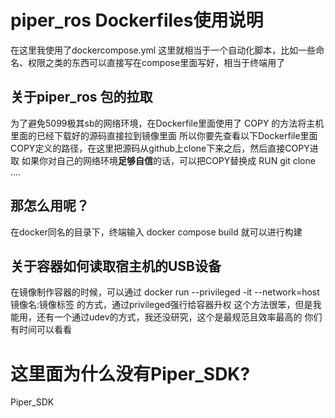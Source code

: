 # piper_ros Dockerfiles使用说明
在这里我使用了dockercompose.yml
这里就相当于一个自动化脚本，比如一些命名、权限之类的东西可以直接写在compose里面写好，相当于终端用了
## 关于piper_ros 包的拉取
为了避免5099极其sb的网络环境，在Dockerfile里面使用了
COPY 的方法将主机里面的已经下载好的源码直接拉到镜像里面
所以你要先查看以下Dockerfile里面COPY定义的路径，在这里把源码从github上clone下来之后，然后直接COPY进取
如果你对自己的网络环境**足够自信**的话，可以把COPY替换成
RUN git clone ....
## 那怎么用呢？
在docker同名的目录下，终端输入
docker compose build
就可以进行构建
## 关于容器如何读取宿主机的USB设备
在镜像制作容器的时候，可以通过
docker run --privileged -it --network=host 镜像名:镜像标签
的方式，通过privileged强行给容器升权
这个方法很笨，但是我能用，还有一个通过udev的方式，我还没研究，这个是最规范且效率最高的
你们有时间可以看看
# 这里面为什么没有Piper_SDK?
Piper_SDK

